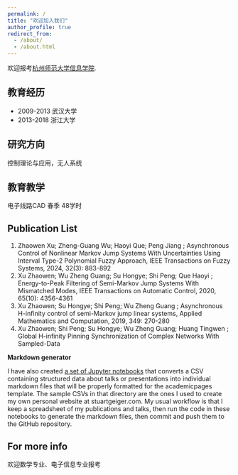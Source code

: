 ```yaml
---
permalink: /
title: "欢迎加入我们"
author_profile: true
redirect_from: 
  - /about/
  - /about.html
---
```


欢迎报考[杭州师范大学信息学院](https://hise.hznu.edu.cn/). 

教育经历
------
* 2009-2013 武汉大学
* 2013-2018 浙江大学

研究方向
------
控制理论与应用，无人系统

教育教学
------
电子线路CAD 春季 48学时

Publication List
------
1. Zhaowen Xu; Zheng-Guang Wu; Haoyi Que; Peng Jiang ; Asynchronous Control of Nonlinear Markov Jump Systems With Uncertainties Using Interval Type-2 Polynomial Fuzzy Approach, IEEE Transactions on Fuzzy Systems, 2024, 32(3): 883-892
1. Xu Zhaowen; Wu Zheng Guang; Su Hongye; Shi Peng; Que Haoyi ; Energy-to-Peak Filtering of Semi-Markov Jump Systems With Mismatched Modes, IEEE Transactions on Automatic Control, 2020, 65(10): 4356-4361
2. Xu Zhaowen; Su Hongye; Shi Peng; Wu Zheng Guang ; Asynchronous H-infinity control of semi-Markov jump linear systems, Applied Mathematics and Computation, 2019, 349: 270-280
3. Xu Zhaowen; Shi Peng; Su Hongye; Wu Zheng Guang; Huang Tingwen ; Global H-infinity Pinning Synchronization of Complex Networks With Sampled-Data 

**Markdown generator**

I have also created [a set of Jupyter notebooks](https://github.com/academicpages/academicpages.github.io/tree/master/markdown_generator
) that converts a CSV containing structured data about talks or presentations into individual markdown files that will be properly formatted for the academicpages template. The sample CSVs in that directory are the ones I used to create my own personal website at stuartgeiger.com. My usual workflow is that I keep a spreadsheet of my publications and talks, then run the code in these notebooks to generate the markdown files, then commit and push them to the GitHub repository.


For more info
------
欢迎数学专业、电子信息专业报考

